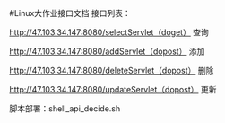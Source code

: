 #Linux大作业接口文档
接口列表：


http://47.103.34.147:8080/selectServlet（doget）
查询

http://47.103.34.147:8080/addServlet（dopost）
添加

http://47.103.34.147:8080/deleteServlet（dopost）
删除

http://47.103.34.147:8080/updateServlet（dopost）
更新

脚本部署：shell_api_decide.sh
